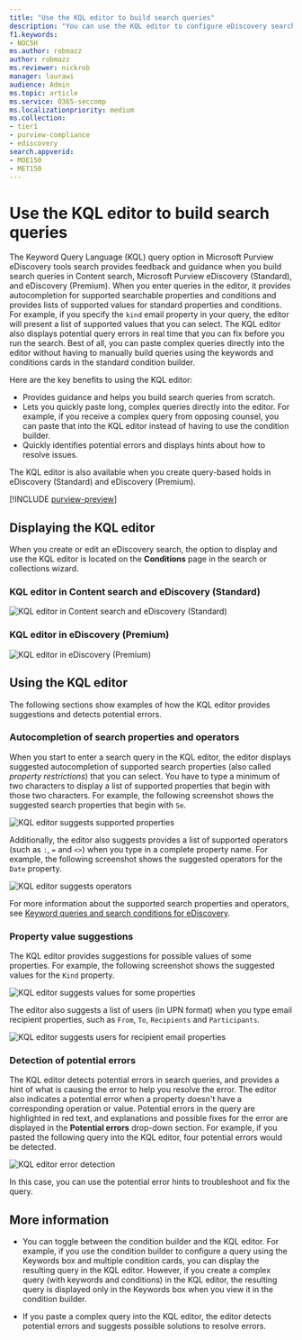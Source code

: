 ```yaml
---
title: "Use the KQL editor to build search queries"
description: "You can use the KQL editor to configure eDiscovery search queries in Content search, eDiscovery (Standard), and eDiscovery (Premium)."
f1.keywords:
- NOCSH
ms.author: robmazz
author: robmazz
ms.reviewer: nickrob
manager: laurawi
audience: Admin
ms.topic: article
ms.service: O365-seccomp
ms.localizationpriority: medium
ms.collection:
- tier1
- purview-compliance
- ediscovery
search.appverid: 
- MOE150
- MET150
---
```


# Use the KQL editor to build search queries

The Keyword Query Language (KQL) query option in Microsoft Purview eDiscovery tools search provides feedback and guidance when you build search queries in Content search, Microsoft Purview eDiscovery (Standard), and eDiscovery (Premium). When you enter queries in the editor, it provides autocompletion for supported searchable properties and conditions and provides lists of supported values for standard properties and conditions. For example, if you specify the `kind` email property in your query, the editor will present a list of supported values that you can select. The KQL editor also displays potential query errors in real time that you can fix before you run the search. Best of all, you can paste complex queries directly into the editor without having to manually build queries using the keywords and conditions cards in the standard condition builder.
  
Here are the key benefits to using the KQL editor:

- Provides guidance and helps you build search queries from scratch.
- Lets you quickly paste long, complex queries directly into the editor. For example, if you receive a complex query from opposing counsel, you can paste that into the KQL editor instead of having to use the condition builder.
- Quickly identifies potential errors and displays hints about how to resolve issues.

The KQL editor is also available when you create query-based holds in eDiscovery (Standard) and eDiscovery (Premium).

[!INCLUDE [purview-preview](../includes/purview-preview.md)]

## Displaying the KQL editor

When you create or edit an eDiscovery search, the option to display and use the KQL editor is located on the **Conditions** page in the search or collections wizard.

### KQL editor in Content search and eDiscovery (Standard)

![KQL editor in Content search and eDiscovery (Standard)](../media/KQLEditorCore.png)

### KQL editor in eDiscovery (Premium)

![KQL editor in eDiscovery (Premium)](../media/KQLEditorAdvanced.png)

## Using the KQL editor

The following sections show examples of how the KQL editor provides suggestions and detects potential errors.

### Autocompletion of search properties and operators

When you start to enter a search query in the KQL editor, the editor displays suggested autocompletion of supported search properties (also called *property restrictions*) that you can select. You have to type a minimum of two characters to display a list of supported properties that begin with those two characters. For example, the following screenshot shows the suggested search properties that begin with `Se`.

![KQL editor suggests supported properties](../media/KQLEditorAutoCompleteProperties.png)

Additionally, the editor also suggests provides a list of supported operators (such as `:`, `=` and `<>`) when you type in a complete property name. For example, the following screenshot shows the suggested operators for the `Date` property.

![KQL editor suggests operators](../media/KQLEditorOperatorSuggestions.png)

For more information about the supported search properties and operators, see [Keyword queries and search conditions for eDiscovery](ediscovery-keyword-queries-and-search-conditions.md).

### Property value suggestions

The KQL editor provides suggestions for possible values of some properties. For example, the following screenshot shows the suggested values for the `Kind` property.

![KQL editor suggests values for some properties](../media/KQLEditorValueSuggestions.png)

The editor also suggests a list of users (in UPN format) when you type email recipient properties, such as `From`, `To`, `Recipients` and `Participants`.

![KQL editor suggests users for recipient email properties](../media/KQLEditorRecipientSuggestions.png)

### Detection of potential errors

The KQL editor detects potential errors in search queries, and provides a hint of what is causing the error to help you resolve the error. The editor also indicates a potential error when a property doesn't have a corresponding operation or value. Potential errors in the query are highlighted in red text, and explanations and possible fixes for the error are displayed in the **Potential errors** drop-down section. For example, if you pasted the following query into the KQL editor, four potential errors would be detected.

![KQL editor error detection](../media/KQLEditorErrorDetection.png)

In this case, you can use the potential error hints to troubleshoot and fix the query.

## More information

- You can toggle between the condition builder and the KQL editor. For example, if you use the condition builder to configure a query using the Keywords box and multiple condition cards, you can display the resulting query in the KQL editor. However, if you create a complex query (with keywords and conditions) in the KQL editor, the resulting query is displayed only in the Keywords box when you view it in the condition builder.

- If you paste a complex query into the KQL editor, the editor detects potential errors and suggests possible solutions to resolve errors.
